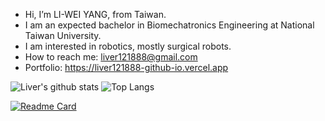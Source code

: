 - Hi, I’m LI-WEI YANG, from Taiwan.
- I am an expected bachelor in Biomechatronics Engineering at National Taiwan University.
- I am interested in robotics, mostly surgical robots.
- How to reach me: liver121888@gmail.com
- Portfolio: https://liver121888-github-io.vercel.app

![Liver's github stats](https://github-readme-stats.vercel.app/api?username=liver121888&count_private=true&theme=synthwave)
![Top Langs](https://github-readme-stats.vercel.app/api/top-langs/?username=liver121888&layout=compact&theme=synthwave)

[![Readme Card](https://github-readme-stats.vercel.app/api/pin/?username=liver121888&theme=synthwave&repo=RMML_GPAnGA_Morph)](https://github.com/liver121888/RMML_GPAnGA_Morph)


<!---
liver121888/liver121888 is a ✨ special ✨ repository because its `README.md` (this file) appears on your GitHub profile.
You can click the Preview link to take a look at your changes.
--->
